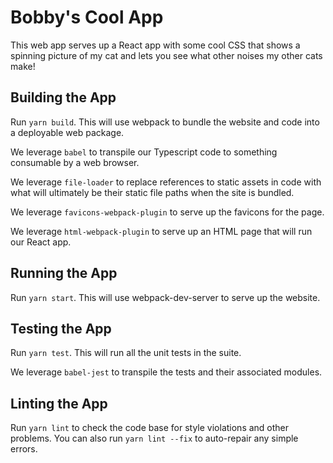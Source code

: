 # Bobby's Cool App

This web app serves up a React app with some cool
CSS that shows a spinning picture of my cat and
lets you see what other noises my other cats make!

## Building the App

Run `yarn build`. This will use webpack to bundle the
website and code into a deployable web package.

We leverage `babel` to transpile our Typescript code
to something consumable by a web browser.

We leverage `file-loader` to replace references to
static assets in code with what will ultimately be
their static file paths when the site is bundled.

We leverage `favicons-webpack-plugin` to serve up the
favicons for the page.

We leverage `html-webpack-plugin` to serve up an HTML
page that will run our React app.

## Running the App

Run `yarn start`. This will use webpack-dev-server to
serve up the website.

## Testing the App

Run `yarn test`. This will run all the unit tests in
the suite.

We leverage `babel-jest` to transpile the tests and
their associated modules.

## Linting the App

Run `yarn lint` to check the code base for style
violations and other problems. You can also run
`yarn lint --fix` to auto-repair any simple errors.
